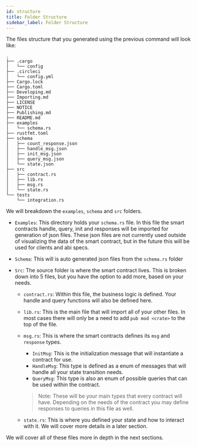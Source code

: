 ```yaml
---
id: structure
title: Folder Structure
sidebar_label: Folder Structure
---
```


The files structure that you generated using the previous command will look like:

```
.
├── .cargo
│   └── config
├── .circleci
│   └── config.yml
├── Cargo.lock
├── Cargo.toml
├── Developing.md
├── Importing.md
├── LICENSE
├── NOTICE
├── Publishing.md
├── README.md
├── examples
│   └── schema.rs
├── rustfmt.toml
├── schema
│   ├── count_response.json
│   ├── handle_msg.json
│   ├── init_msg.json
│   ├── query_msg.json
│   └── state.json
├── src
│   ├── contract.rs
│   ├── lib.rs
│   ├── msg.rs
│   └── state.rs
└── tests
    └── integration.rs
```

We will breakdown the `examples`, `schema` and `src` folders.

- `Examples`: This directory holds your `schema.rs` file. In this file the smart contracts handle, query, init and responses will be imported for generation of json files. These json files are not currently used outside of visualizing the data of the smart contract, but in the future this will be used for clients and abi specs.

- `Schema`: This will is auto generated json files from the `schema.rs` folder

- `Src`: The source folder is where the smart contract lives. This is broken down into 5 files, but you have the option to add more, based on your needs.

  - `contract.rs`: Within this file, the business logic is defined. Your handle and query functions will also be defined here.
  - `lib.rs`: This is the main file that will import all of your other files. In most cases there will only be a need to add `pub mod <crate>` to the top of the file.
  - `msg.rs`: This is where the smart contracts defines its `msg` and `response` types.

    - `InitMsg`: This is the initialization message that will instantiate a contract for use.
    - `HandleMsg`: This type is defined as a enum of messages that will handle all your state transition needs.
    - `QueryMsg`: This type is also an enum of possible queries that can be used within the contract.

    > Note: These will be your main types that every contract will have. Depending on the needs of the contract you may define responses to queries in this file as well.

  - `state.rs`: This is where you defined your state and how to interact with it. We will cover more details in a later section.

We will cover all of these files more in depth in the next sections.
